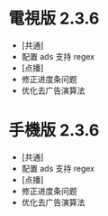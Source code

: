 # 電視版 2.3.6

* [共通]
* 配置 ads 支持 regex
* [点播]
* 修正进度条问题
* 优化去广告演算法

# 手機版 2.3.6

* [共通]
* 配置 ads 支持 regex
* [点播]
* 修正进度条问题
* 优化去广告演算法